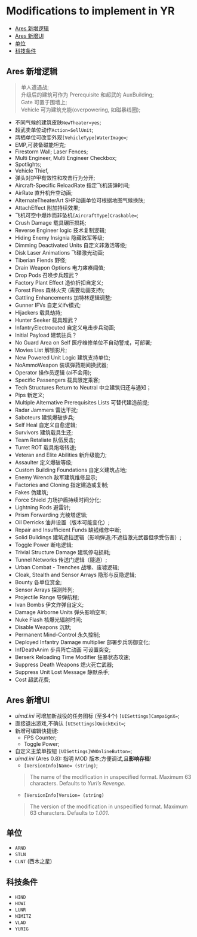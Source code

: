 # Modifications to implement in YR

- [Ares 新增逻辑](#ares-新增逻辑)
- [Ares 新增UI](#ares-新增ui)
- [单位](#单位)
- [科技条件](#科技条件)

## Ares 新增逻辑

> 单人遭遇战;  
> 升级后的建筑可作为 Prerequisite 和超武的 AuxBuilding;  
> Gate 可置于围墙上;  
> Vehicle 可为建筑充能(overpowering, 如磁暴线圈);  
- 不同气候的建筑皮肤`NewTheater=yes`;
- 超武卖单位动作`Action=SellUnit`;
- 两栖单位可改变外观`[VehicleType]WaterImage=`;
- EMP,可装备磁能坦克;
- Firestorm Wall; Laser Fences;
- Multi Engineer, Multi Engineer Checkbox;
- Spotlights;
- Vehicle Thief,
- 弹头对护甲有效性和攻击行为分开;
- Aircraft-Specific ReloadRate 指定飞机装弹时间;
- AirRate 直升机升空动画;
- AlternateTheaterArt SHP动画单位可根据地图气候换肤;
- AttachEffect 附加持续效果;
- 飞机可空中爆炸而非坠机`[AircraftType]Crashable=`;
- Crush Damage 载具碾压损耗;
- Reverse Engineer logic 技术复制逻辑;
- Hiding Enemy Insignia 隐藏敌军等级;
- Dimming Deactivated Units 自定义非激活等级;
- Disk Laser Animations 飞碟激光动画;
- Tiberian Fiends 野怪;
- Drain Weapon Options 电力瘫痪阈值;
- Drop Pods 召唤步兵超武？
- Factory Plant Effect 造价折扣自定义;
- Forest Fires 森林火灾 (需要动画支持);
- Gattling Enhancements 加特林逻辑调整;
- Gunner IFVs 自定义ifv模式;
- Hijackers 载具劫持;
- Hunter Seeker 载具超武？
- InfantryElectrocuted 自定义电击步兵动画;
- Initial Payload 建筑驻兵？
- No Guard Area on Self 医疗维修单位不自动警戒，可部署;
- Movies List 解锁影片;
- New Powered Unit Logic 建筑支持单位;
- NoAmmoWeapon 装填弹药期间换武器;
- Operator 操作员逻辑 (ai不会用);
- Specific Passengers 载具限定乘客;
- Tech Structures Return to Neutral 中立建筑归还与通知；
- Pips 新定义;
- Multiple Alternative Prerequisites Lists 可替代建造前提;
- Radar Jammers 雷达干扰;
- Saboteurs 建筑爆破步兵;
- Self Heal 自定义自愈逻辑;
- Survivors 建筑载具生还;
- Team Retaliate 队伍反击;
- Turret ROT 载具炮塔转速;
- Veteran and Elite Abilities 新升级能力;
- Assaulter 定义爆破等级;
- Custom Building Foundations 自定义建筑占地;
- Enemy Wrench 敌军建筑维修显示;
- Factories and Cloning 指定建造或复制;
- Fakes 伪建筑;
- Force Shield 力场护盾持续时间分化;
- Lightning Rods 避雷针;
- Prism Forwarding 光棱塔逻辑;
- Oil Derricks 油井设置（版本可能变化）;
- Repair and Insufficient Funds 缺钱维修中断;
- Solid Buildings 建筑遮挡逻辑（影响弹道;不遮挡激光武器但承受伤害）;
- Toggle Power 断电逻辑;
- Trivial Structure Damage 建筑停电损耗;
- Tunnel Networks 传送门逻辑（隧道）;
- Urban Combat - Trenches 战壕、废墟逻辑;
- Cloak, Stealth and Sensor Arrays 隐形与反隐逻辑;
- Bounty 各单位赏金;
- Sensor Arrays 探测阵列;
- Projectile Range 导弹航程;
- Ivan Bombs 伊文炸弹自定义;
- Damage Airborne Units 弹头影响空军;
- Nuke Flash 核爆光辐射时间;
- Disable Weapons 沉默;
- Permanent Mind-Control 永久控制;
- Deployed Infantry Damage multiplier 部署步兵防御变化;
- InfDeathAnim 步兵阵亡动画 可设置突变;
- Berserk Reloading Time Modifier 狂暴状态攻速;
- Suppress Death Weapons 熄火死亡武器;
- Suppress Unit Lost Message 静默杀手;
- Cost 超武花费;

## Ares 新增UI

- *uimd.ini* 可增加新战役的任务图标 (至多4个) `[UISettings]CampaignX=`;
- 直接退出游戏,不确认 `[UISettings]QuickExit=`;
- 新增可编辑快捷键:
  - FPS Counter;
  - Toggle Power;
- 自定义主菜单按钮 `[UISettings]WWOnlineButton=`;
- *uimd.ini* (Ares 0.8): 指明 MOD 版本;方便调试,且**影响存档**!
  - `[VersionInfo]Name= (string)`;
  > The name of the modification in unspecified format. Maximum 63 characters. Defaults to *Yuri’s Revenge*.
  - `[VersionInfo]Version= (string)`
  > The version of the modification in unspecified format. Maximum 63 characters. Defaults to *1.001*.

## 单位

- `ARND`
- `STLN`
- `CLNT` (西木之星)

## 科技条件

- `HIND`
- `HOWI`
- `LUNR`
- `NIMITZ`
- `VLAD`
- `YURIG`
